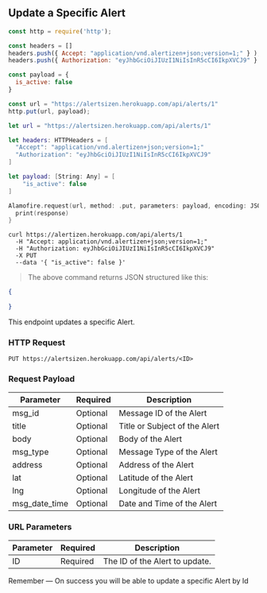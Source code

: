 ## Update a Specific Alert

```javascript
const http = require('http');

const headers = [] 
headers.push({ Accept: "application/vnd.alertizen+json;version=1;" } ); 
headers.push({ Authorization: "eyJhbGciOiJIUzI1NiIsInR5cCI6IkpXVCJ9" } ); 

const payload = {
  is_active: false
}

const url = "https://alertsizen.herokuapp.com/api/alerts/1"
http.put(url, payload);
```

```swift
let url = "https://alertsizen.herokuapp.com/api/alerts/1"

let headers: HTTPHeaders = [
  "Accept": "application/vnd.alertizen+json;version=1;"
  "Authorization": "eyJhbGciOiJIUzI1NiIsInR5cCI6IkpXVCJ9"
]

let payload: [String: Any] = [
    "is_active": false
]

Alamofire.request(url, method: .put, parameters: payload, encoding: JSONEncoding.default, headers: headers).responseJSON { response in
  print(response)
}

```

```shell
curl https://alertizen.herokuapp.com/api/alerts/1
  -H "Accept: application/vnd.alertizen+json;version=1;"
  -H "Authorization: eyJhbGciOiJIUzI1NiIsInR5cCI6IkpXVCJ9"
  -X PUT
  --data '{ "is_active": false }'
```

> The above command returns JSON structured like this:

```json
{
    
}
```

This endpoint updates a specific Alert.

### HTTP Request

`PUT https://alertsizen.herokuapp.com/api/alerts/<ID>`

### Request Payload

Parameter | Required | Description
--------- | ------- | -----------
msg_id | Optional | Message ID of the Alert
title | Optional | Title or Subject of the Alert
body | Optional | Body of the Alert
msg_type | Optional | Message Type of the Alert
address | Optional | Address of the Alert
lat | Optional | Latitude of the Alert
lng | Optional | Longitude of the Alert
msg_date_time | Optional | Date and Time of the Alert



### URL Parameters

Parameter | Required | Description
--------- | ------- | -----------
ID | Required | The ID of the Alert to update.


<aside class="success">
Remember — On success you will be able to update a specific Alert by Id
</aside>




